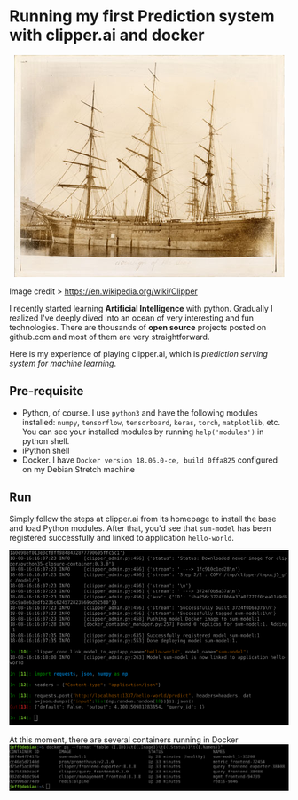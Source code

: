 # Running my first Prediction system with clipper.ai and docker

<center><img src=../imgs/20180816_sovereignoftheseasdockedphoto.jpg></center>

Image credit > https://en.wikipedia.org/wiki/Clipper

I recently started learning __Artificial Intelligence__ with python. Gradually I realized I've deeply dived into an ocean of very interesting and fun technologies. There are thousands of __open source__ projects posted on github.com and most of them are very straightforward.

Here is my experience of playing clipper.ai, which is *prediction serving system for machine learning*.

## Pre-requisite
- Python, of course. I use ```python3``` and have the following modules installed: ```numpy```, ```tensorflow```, ```tensorboard```, ```keras```, ```torch```, ```matplotlib```, etc. You can see your installed modules by running ```help('modules')``` in python shell.
- iPython shell
- Docker. I have ```Docker version 18.06.0-ce, build 0ffa825``` configured on my Debian Stretch machine

## Run

Simply follow the steps at clipper.ai from its homepage to install the base and load Python modules. After that, you'd see that ```sum-model``` has been registered successfully and linked to application ```hello-world```.

<img src=../imgs/20180816_clipper_setup.png width="650px">

At this moment, there are several containers running in Docker
<img src=../imgs/20180816_clipper_docker.png width="650px">
